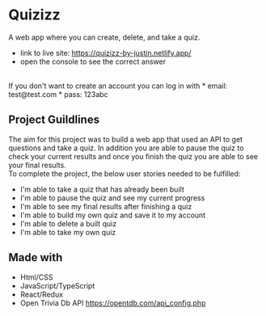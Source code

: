 # Quizizz

A web app where you can create, delete, and take a quiz.
* link to live site: https://quizizz-by-justin.netlify.app/
* open the console to see the correct answer

<br/>
If you don't want to create an account you can log in with
* email: test@test.com
* pass: 123abc

## Project Guildlines

The aim for this project was to build a web app that used an API to get questions and take a quiz. In addition you are able to pause the quiz to check your current results and once you finish the quiz you are able to see your final results. <br/>
To complete the project, the below user stories needed to be fulfilled:
* I'm able to take a quiz that has already been built
* I'm able to pause the quiz and see my current progress
* I'm able to see my final results after finishing a quiz
* I'm able to build my own quiz and save it to my account
* I'm able to delete a built quiz
* I'm able to take my own quiz

## Made with

* Html/CSS
* JavaScript/TypeScript
* React/Redux
* Open Trivia Db API https://opentdb.com/api_config.php
